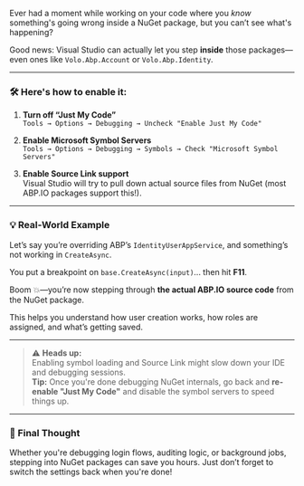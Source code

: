 Ever had a moment while working on your code where you *know* something's going wrong inside a NuGet package, but you can’t see what's happening?

Good news: Visual Studio can actually let you step **inside** those packages—even ones like `Volo.Abp.Account` or `Volo.Abp.Identity`.

---

### 🛠️ Here's how to enable it:

1. **Turn off “Just My Code”**  
   `Tools → Options → Debugging → Uncheck "Enable Just My Code"`

2. **Enable Microsoft Symbol Servers**  
   `Tools → Options → Debugging → Symbols → Check "Microsoft Symbol Servers"`

3. **Enable Source Link support**  
   Visual Studio will try to pull down actual source files from NuGet (most ABP.IO packages support this!).

---

### 💡 Real-World Example

Let’s say you’re overriding ABP’s `IdentityUserAppService`, and something’s not working in `CreateAsync`.

You put a breakpoint on `base.CreateAsync(input)`... then hit **F11**.

Boom 💥—you’re now stepping through **the actual ABP.IO source code** from the NuGet package.

This helps you understand how user creation works, how roles are assigned, and what’s getting saved.

---

> ⚠️ **Heads up:**  
> Enabling symbol loading and Source Link might slow down your IDE and debugging sessions.  
> **Tip:** Once you're done debugging NuGet internals, go back and **re-enable "Just My Code"** and disable the symbol servers to speed things up.

---

### 🎯 Final Thought

Whether you're debugging login flows, auditing logic, or background jobs, stepping into NuGet packages can save you hours. Just don’t forget to switch the settings back when you're done!
